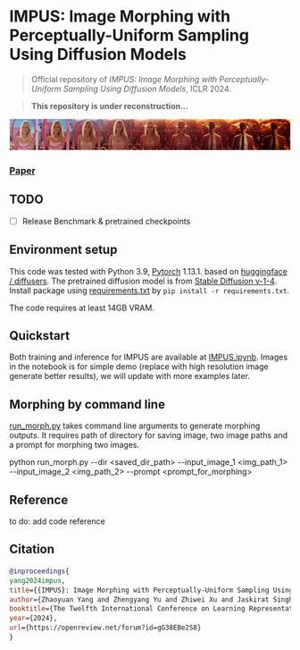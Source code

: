 # IMPUS: Image Morphing with Perceptually-Uniform Sampling Using Diffusion Models  
     
> Official repository of *IMPUS: Image Morphing with Perceptually-Uniform Sampling Using Diffusion Models*, ICLR 2024.

> **This repository is under reconstruction...**

![teaser](teaser/barbie_oppen.jpg)

### [Paper](https://openreview.net/pdf?id=gG38EBe2S8)

## TODO 

- [ ] Release Benchmark & pretrained checkpoints  

## Environment setup 

This code was tested with Python 3.9, [Pytorch](https://pytorch.org/) 1.13.1. based on [huggingface / diffusers](https://github.com/huggingface/diffusers#readme). The pretrained diffusion model is from [Stable Diffusion v-1-4](https://huggingface.co/CompVis/stable-diffusion-v1-4). Install package using [requirements.txt](requirements.txt) by ```pip install -r requirements.txt```.


The code requires at least 14GB VRAM.

## Quickstart

Both training and inference for IMPUS are available at [IMPUS.ipynb](IMPUS.ipynb). Images in the notebook is for simple demo (replace with high resolution image generate better results), we will update with more examples later. 

## Morphing by command line

[run_morph.py](run_morph.py) takes command line arguments to generate morphing outputs. It requires path of directory for saving image, two image paths and a prompt for morphing two images.  

python run_morph.py --dir <saved_dir_path> --input_image_1 <img_path_1> --input_image_2 <img_path_2> --prompt <prompt_for_morphing>

## Reference
to do: add code reference
## Citation 
```bibtex
@inproceedings{
yang2024impus,
title={{IMPUS}: Image Morphing with Perceptually-Uniform Sampling Using Diffusion Models},
author={Zhaoyuan Yang and Zhengyang Yu and Zhiwei Xu and Jaskirat Singh and Jing Zhang and Dylan Campbell and Peter Tu and Richard Hartley},
booktitle={The Twelfth International Conference on Learning Representations},
year={2024},
url={https://openreview.net/forum?id=gG38EBe2S8}
}
```
